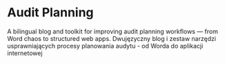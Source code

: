# Audit Planning

A bilingual blog and toolkit for improving audit planning workflows — from Word chaos to structured web apps.
Dwujęzyczny blog i zestaw narzędzi usprawniających procesy planowania audytu - od Worda do aplikacji internetowej
